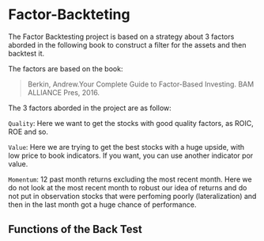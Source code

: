 # Factor-Backteting

The Factor Backtesting project is based on a strategy about 3 factors aborded in the following book to construct a filter for the assets and then backtest it.

The factors are based on the book:
> Berkin, Andrew.Your Complete Guide to Factor-Based Investing. BAM ALLIANCE Pres, 2016.

The 3 factors aborded in the project are as follow: 
  
  `Quality`: Here we want to get the stocks with good quality factors, as ROIC, ROE and so.
  
  `Value`: Here we are trying to get the best stocks with a huge upside, with low price to book indicators. If you want, you can use another indicator por value.
  
  `Momentum`: 12 past month returns excluding the most recent month. Here we do not look at the most recent month to robust our idea of returns and do not put in observation stocks that were perfoming poorly (lateralization) and then in the last month got a huge chance of performance.

## Functions of the Back Test

